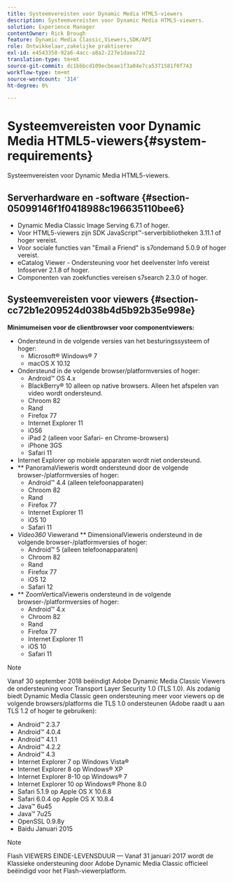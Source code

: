 ```yaml
---
title: Systeemvereisten voor Dynamic Media HTML5-viewers
description: Systeemvereisten voor Dynamic Media HTML5-viewers.
solution: Experience Manager
contentOwner: Rick Brough
feature: Dynamic Media Classic,Viewers,SDK/API
role: Ontwikkelaar,zakelijke praktiserer
exl-id: e4543358-92a6-4acc-a8a2-227e1daea722
translation-type: tm+mt
source-git-commit: dc1bbbcd109ecbeae1f3a04e7ca5371581f0f743
workflow-type: tm+mt
source-wordcount: '314'
ht-degree: 0%

---
```


# Systeemvereisten voor Dynamic Media HTML5-viewers{#system-requirements}

Systeemvereisten voor Dynamic Media HTML5-viewers.

<!-- Updated April 06, 2021 from https://wiki.corp.adobe.com/pages/viewpage.action?spaceKey=scene7qa&title=s7Viewers%2C+S7SDK%2C+S7OnDemand+Release+Notes - Contact is Sasha -->

## Serverhardware en -software {#section-05099146f1f0418988c196635110bee6}

* Dynamic Media Classic Image Serving 6.7.1 of hoger.
* Voor HTML5-viewers zijn SDK JavaScript™-serverbibliotheken 3.11.1 of hoger vereist.
* Voor sociale functies van &quot;Email a Friend&quot; is s7ondemand 5.0.9 of hoger vereist.
* eCatalog Viewer - Ondersteuning voor het deelvenster Info vereist Infoserver 2.1.8 of hoger.
* Componenten van zoekfuncties vereisen s7search 2.3.0 of hoger.

## Systeemvereisten voor viewers {#section-cc72b1e209524d038b4d5b92b35e998e}

**Minimumeisen voor de clientbrowser voor componentviewers:**

* Ondersteund in de volgende versies van het besturingssysteem of hoger:
   * Microsoft® Windows® 7
   * macOS X 10.12
* Ondersteund in de volgende browser/platformversies of hoger:
   * Android™ OS 4.x
   * BlackBerry® 10 alleen op native browsers. Alleen het afspelen van video wordt ondersteund.
   * Chroom 82
   * Rand
   * Firefox 77
   * Internet Explorer 11
   * iOS6
   * iPad 2 (alleen voor Safari- en Chrome-browsers)
   * iPhone 3GS
   * Safari 11
* Internet Explorer op mobiele apparaten wordt niet ondersteund.
* ** PanoramaVieweris wordt ondersteund door de volgende browser-/platformversies of hoger:
   * Android™ 4.4 (alleen telefoonapparaten)
   * Chroom 82
   * Rand
   * Firefox 77
   * Internet Explorer 11
   * iOS 10
   * Safari 11
* *Video360* Viewerand  ** DimensionalVieweris ondersteund in de volgende browser-/platformversies of hoger:
   * Android™ 5 (alleen telefoonapparaten)
   * Chroom 82
   * Rand
   * Firefox 77
   * iOS 12
   * Safari 12
* ** ZoomVerticalVieweris ondersteund in de volgende browser-/platformversies of hoger:
   * Android™ 4.x
   * Chroom 82
   * Rand
   * Firefox 77
   * Internet Explorer 11
   * iOS 10
   * Safari 11

>[!NOTE]
>
>Vanaf 30 september 2018 beëindigt Adobe Dynamic Media Classic Viewers de ondersteuning voor Transport Layer Security 1.0 (TLS 1.0). Als zodanig biedt Dynamic Media Classic geen ondersteuning meer voor viewers op de volgende browsers/platforms die TLS 1.0 ondersteunen (Adobe raadt u aan TLS 1.2 of hoger te gebruiken):
>
> * Android™ 2.3.7
> * Android™ 4.0.4
> * Android™ 4.1.1
> * Android™ 4.2.2
> * Android™ 4.3
> * Internet Explorer 7 op Windows Vista®
> * Internet Explorer 8 op Windows® XP
> * Internet Explorer 8-10 op Windows® 7
> * Internet Explorer 10 op Windows® Phone 8.0
> * Safari 5.1.9 op Apple OS X 10.6.8
> * Safari 6.0.4 op Apple OS X 10.8.4
> * Java™ 6u45
> * Java™ 7u25
> * OpenSSL 0.9.8y
> * Baidu Januari 2015


>[!NOTE]
>
>Flash VIEWERS EINDE-LEVENSDUUR — Vanaf 31 januari 2017 wordt de Klassieke ondersteuning door Adobe Dynamic Media Classic officieel beëindigd voor het Flash-viewerplatform.
